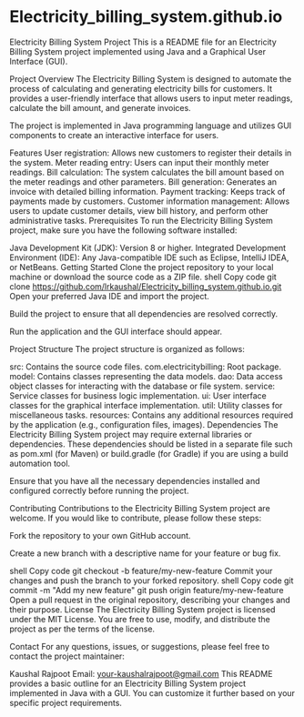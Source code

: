 # Electricity_billing_system.github.io
Electricity Billing System Project
This is a README file for an Electricity Billing System project implemented using Java and a Graphical User Interface (GUI).

Project Overview
The Electricity Billing System is designed to automate the process of calculating and generating electricity bills for customers. It provides a user-friendly interface that allows users to input meter readings, calculate the bill amount, and generate invoices.

The project is implemented in Java programming language and utilizes GUI components to create an interactive interface for users.

Features
User registration: Allows new customers to register their details in the system.
Meter reading entry: Users can input their monthly meter readings.
Bill calculation: The system calculates the bill amount based on the meter readings and other parameters.
Bill generation: Generates an invoice with detailed billing information.
Payment tracking: Keeps track of payments made by customers.
Customer information management: Allows users to update customer details, view bill history, and perform other administrative tasks.
Prerequisites
To run the Electricity Billing System project, make sure you have the following software installed:

Java Development Kit (JDK): Version 8 or higher.
Integrated Development Environment (IDE): Any Java-compatible IDE such as Eclipse, IntelliJ IDEA, or NetBeans.
Getting Started
Clone the project repository to your local machine or download the source code as a ZIP file.
shell
Copy code
git clone https://github.com/lrkaushal/Electricity_billing_system.github.io.git
Open your preferred Java IDE and import the project.

Build the project to ensure that all dependencies are resolved correctly.

Run the application and the GUI interface should appear.

Project Structure
The project structure is organized as follows:

src: Contains the source code files.
com.electricitybilling: Root package.
model: Contains classes representing the data models.
dao: Data access object classes for interacting with the database or file system.
service: Service classes for business logic implementation.
ui: User interface classes for the graphical interface implementation.
util: Utility classes for miscellaneous tasks.
resources: Contains any additional resources required by the application (e.g., configuration files, images).
Dependencies
The Electricity Billing System project may require external libraries or dependencies. These dependencies should be listed in a separate file such as pom.xml (for Maven) or build.gradle (for Gradle) if you are using a build automation tool.

Ensure that you have all the necessary dependencies installed and configured correctly before running the project.

Contributing
Contributions to the Electricity Billing System project are welcome. If you would like to contribute, please follow these steps:

Fork the repository to your own GitHub account.

Create a new branch with a descriptive name for your feature or bug fix.

shell
Copy code
git checkout -b feature/my-new-feature
Commit your changes and push the branch to your forked repository.
shell
Copy code
git commit -m "Add my new feature"
git push origin feature/my-new-feature
Open a pull request in the original repository, describing your changes and their purpose.
License
The Electricity Billing System project is licensed under the MIT License. You are free to use, modify, and distribute the project as per the terms of the license.

Contact
For any questions, issues, or suggestions, please feel free to contact the project maintainer:

Kaushal Rajpoot
Email: your-kaushalrajpoot@gmail.com
This README provides a basic outline for an Electricity Billing System project implemented in Java with a GUI. You can customize it further based on your specific project requirements.
